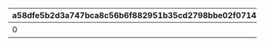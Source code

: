 |a58dfe5b2d3a747bca8c56b6f882951b35cd2798bbe02f0714e6abc00153429f|dfd818124785ef5bd79c257bd721c2f38a162907a72ba5951be0f015ea60ae3f|78e73fbb66d10a06e9198a1d2777ce376377a31be95017eebfffbfef41542045|aab134639de94d47b1989e7a39ce22f8046a1747db956d991a9d81364b3e76cf|baa0255e7b5d344dfa283c68f3cc2aabb4066ecbb6017bc137b307d500bc318c|66513fb4b5bea35bc8c8d5818a02da3e60c780bea5e998bc32e762abdc388e8a|28569a63eaaee48bdeab8ea3391b35a546da4330427d514176b12fec9fc3d026|780d56395b6a45a00cfcb31cfa90f214a3e509c15a5c4de73df3e688b6722095|ae3b14626a82a29d3f4d656630600ba1883aa434d26a21b63b338f525be560b1|7b05053beb5772053fe1039d5ed7a7d47b73bd258ad68505b197964affe695ad|b318ab3cfe01e21d2ac10b29fb9e2868572431bbf8e94d07c42c67a0decd82f6|e70e37b89da84bd68fa0f27c94d53bda943cd074afac5c65e5834d44809fc66b|34c9240788adab5eeabfd2a983956a1b4c3a4c0cb363211903d99cc760b98049|15cbd067da23034ce5bc3d9c4a7bcb6b9b3bcc94493c4a078745c29ba1b41144|2e8e119d08a8085deb1c2d1fdbcc9409072a1f0e6bd718dd818494348b75095c|ebe23c29475cf7fbefd440365aed9af26b1531af28dca57c0142b2904d6c2b0a|a6e5604147fdfb1b81d25e38ad15efe8b3b1db7aff8d17cb0ef782c10ef8f85c|56bf5535f4c7d77a39f72a685b362a12a07a3bebdef3b8d278582e4402abe700|
| --- | --- | --- | --- | --- | --- | --- | --- | --- | --- | --- | --- | --- | --- | --- | --- | --- | --- |
|0|7|0|0|クウカ大回転で合計30000m飛ばそう|0|0|1|0|30000|0|0|0|1405|0|0|0|1|